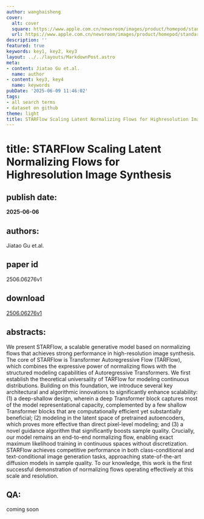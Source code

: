 ```yaml
---
author: wanghaisheng
cover:
  alt: cover
  square: https://www.apple.com.cn/newsroom/images/product/homepod/standard/Apple-HomePod-hero-230118_big.jpg.large_2x.jpg
  url: https://www.apple.com.cn/newsroom/images/product/homepod/standard/Apple-HomePod-hero-230118_big.jpg.large_2x.jpg
description: ''
featured: true
keywords: key1, key2, key3
layout: ../../layouts/MarkdownPost.astro
meta:
- content: Jiatao Gu et.al.
  name: author
- content: key3, key4
  name: keywords
pubDate: '2025-06-09 11:46:02'
tags:
- all search terms
- dataset on github
theme: light
title: STARFlow Scaling Latent Normalizing Flows for Highresolution Image Synthesis
---
```


# title: STARFlow Scaling Latent Normalizing Flows for Highresolution Image Synthesis 
## publish date: 
**2025-06-06** 
## authors: 
  Jiatao Gu et.al. 
## paper id
2506.06276v1
## download
[2506.06276v1](http://arxiv.org/abs/2506.06276v1)
## abstracts:
We present STARFlow, a scalable generative model based on normalizing flows that achieves strong performance in high-resolution image synthesis. The core of STARFlow is Transformer Autoregressive Flow (TARFlow), which combines the expressive power of normalizing flows with the structured modeling capabilities of Autoregressive Transformers. We first establish the theoretical universality of TARFlow for modeling continuous distributions. Building on this foundation, we introduce several key architectural and algorithmic innovations to significantly enhance scalability: (1) a deep-shallow design, wherein a deep Transformer block captures most of the model representational capacity, complemented by a few shallow Transformer blocks that are computationally efficient yet substantially beneficial; (2) modeling in the latent space of pretrained autoencoders, which proves more effective than direct pixel-level modeling; and (3) a novel guidance algorithm that significantly boosts sample quality. Crucially, our model remains an end-to-end normalizing flow, enabling exact maximum likelihood training in continuous spaces without discretization. STARFlow achieves competitive performance in both class-conditional and text-conditional image generation tasks, approaching state-of-the-art diffusion models in sample quality. To our knowledge, this work is the first successful demonstration of normalizing flows operating effectively at this scale and resolution.
## QA:
coming soon
